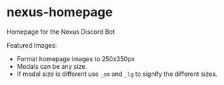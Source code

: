 # nexus-homepage
Homepage for the Nexus Discord Bot



Featured Images:

- Format homepage images to 250x350px
- Modals can be any size.
- If modal size is different use `_sm` and `_lg` to signify the different sizes.